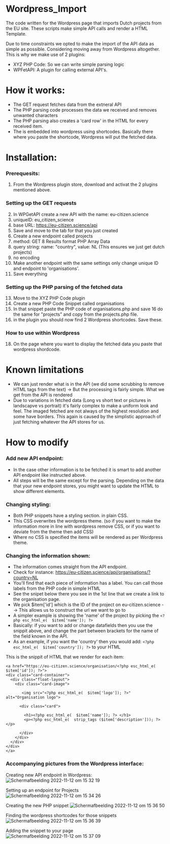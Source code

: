 # Wordpress_Import
The code written for the Wordpress page that imports Dutch projects from the EU site. 
These scripts make simple API calls and render a HTML Template. 

Due to time constraints we opted to make the import of the API data as simple as possible. Considering moving away from Wordpress altogether. This is why we make use of 2 plugins: 
- XYZ PHP Code: So we can write simple parsing logic
- WPFetAPI: A plugin for calling external API's. 
# How it works: 
- The GET request fetches data from the extneral API 
- The PHP parsing code processes the data we received and removes unwanted characters
- The PHP parsing also creates a 'card row' in the HTML for every received item. 
- The is embedded into wordpress using shortcodes. Basically there where you paste the shortcode, Wordpress will put the fetched data. 

# Installation: 
### Prerequesits:
1. From the Wordpress plugin store, download and activat the 2 plugins mentioned above. 

### Setting up the GET requests
2. In WPGetAPI create a new API with the name: eu-citizen.science
3. uniqueID: eu_citizen_science
4. base URL: https://eu-citizen.science/api 
5. Save and move to the tab for that you just created
6. Create a new endpoint called projects
7. method: GET
8 Results format PHP Array Data
9. query string: name: "country", value: NL  (This ensures we just get dutch projects)
10. no encoding
11. Make another endpoint with the same settings only change unique ID and endpoint to 'organisations'. 
12. Save everything

### Setting up the PHP parsing of the fetched data
13. Move to the XYZ PHP Code plugin
14. Create a new PHP Code Snippet called organisations
15. In that snippet paste the PHP code of organisations.php and save
16 do the same for "projects" and copy from the projects.php file. 
17. in the plugin you should now find 2 Wordpress shortcodes. Save these. 


### How to use within Wordpress
18. On the page where you want to display the fetched data  you paste that wordpress shordcode. 

# Known limitations
- We can just render what is in the API (we did some scrubbing to remove HTML tags from the text) -> But the processing is fairly simple. What we get from the API is rendered
- Due to variations in fetched data (Long vs short text or pictures in landscapve vs portrait) it's fairly complex to make a uniform look and feel. The imaged fetched are not always of the highest resolution and some have borders. This again is caused by the simplistic approach of just fetching whatever the API stores for us. 


# How to modify 
### Add new API endpoint: 
- In the case other information is to be fetched it is smart to add another API endpoint like instructed above. 
- All steps will be the same except for the parsing. Depending on the data that your new endpoint stores, you might want to update the HTML to show different elements. 

### Changing styling: 
- Both PHP snippets have a styling section. in plain CSS. 
- This CSS overwrites the wordpress theme. (so if you want to make the information more in line with wordpress remove CSS, or if you want to deviate from the theme then add CSS)
- Where no CSS is specified the items will be rendered as per Wordpress theme. 

### Changing the information shown: 
- The information comes straight from the API endpoint. 
- Check for instance: https://eu-citizen.science/api/organisations/?country=NL 
- You'll find that each piece of information has a label. You can call those labels from the PHP code in simple HTML
- See the snipet below there you see in the 1st line that we create a link to the organisation page. 
- We pick $item['id'] which is the ID of the project on eu-citizen.science --> This allows us to construct the url we want to go to
- A simpler example is showing the 'name' of the project by picking the  `<?php esc_html_e(  $item['name']); ?>` 
- Basically: if you want to add or change datafields then you use the snippit above, and change the part between brackets for the name of the field known in the API. 
- As an example, if you want the 'country' then you would add: `<?php esc_html_e(  $item['country']); ?>` to your HTML


This is the snippit of HTML that we render for each item: 
```
<a href="https://eu-citizen.science/organisation/<?php esc_html_e(  $item['id']); ?>">
<div class="card-container">
  <div class="float-layout">
    <div class="card-image">

       <img src="<?php esc_html_e(  $item['logo']); ?>" alt="Organisation logo">

      <div class="card">
        
        <h1><?php esc_html_e(  $item['name']); ?> </h1>
        <p><?php esc_html_e(  strip_tags ($item['description'])); ?></p>

      </div>
    </div>
  </div>
</div>
</a>
```

### Accompanying pictures from the Wordpress interface: 

Creating new API endpoint in Wordpress:
 ![Schermafbeelding 2022-11-12 om 15 32 19](https://user-images.githubusercontent.com/71013416/201479775-3978f2ce-ac25-48a7-ab06-488ca2e2365a.png)


Setting up an endpoint for Projects
![Schermafbeelding 2022-11-12 om 15 34 26](https://user-images.githubusercontent.com/71013416/201479805-e590bcea-7eef-4183-9165-61cd0c7748c8.png)

Creating the new PHP snippet
![Schermafbeelding 2022-11-12 om 15 36 50](https://user-images.githubusercontent.com/71013416/201479880-aa0b2aa4-8288-4d68-ac28-3c5be16c1c28.png)



Finding the wordpress shortcodes for those snippets
![Schermafbeelding 2022-11-12 om 15 36 39](https://user-images.githubusercontent.com/71013416/201479885-19d244e9-ed27-43ce-a9fb-4bb05fdeaf17.png)

 
 Adding the snippet to your page
 ![Schermafbeelding 2022-11-12 om 15 37 09](https://user-images.githubusercontent.com/71013416/201479889-8d8d91d8-fc7a-48e4-9845-3b83e32c9860.png)


